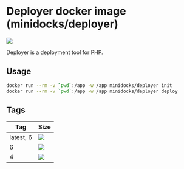 Deployer docker image (minidocks/deployer)
==========================================

![](https://deployer.org/images/deployer-sticker.png)

Deployer is a deployment tool for PHP.

Usage
-----

```bash
docker run --rm -v `pwd`:/app -w /app minidocks/deployer init
docker run --rm -v `pwd`:/app -w /app minidocks/deployer deploy
```

Tags
----

 Tag       | Size
 --------- | ----
 latest, 6 | [![](https://images.microbadger.com/badges/image/minidocks/deployer.svg)](https://microbadger.com/images/minidocks/deployer)
 6         | [![](https://images.microbadger.com/badges/image/minidocks/deployer:6.svg)](https://microbadger.com/images/minidocks/deployer:6)
 4         | [![](https://images.microbadger.com/badges/image/minidocks/deployer:4.svg)](https://microbadger.com/images/minidocks/deployer:4)

